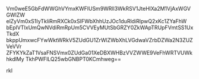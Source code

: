 Vm0weE5GbFdWWGhVYmxKWFlUSm9WRll3WkRSV1JteHlXa2M1VjAxWGVGWlZW
elZyVm0xS1IyTkliRmRXCk0xSlFWbXhhUzJOc1duRldiRlpwQ2xKc1ZYaFhW
bEpIVTIxUmQwNVdiRmRpUm5CVVEyMUtSbGRZY0ZkWApTRUpFVmtSS1UxTkdX
bkppUmxwcFYwWktWRkV5ZUdGU1ZrWlZWbXhLVGdwaVZrbDZWa2N3ZUZVeVVr
ZFYKYkZaT1VsaFNSVmx0ZUdGa01XeDBXWHBzVVZWWE9VeFhWRTVUWkhkdlMy
TkhPWFlLQ25wbGNBPT0KCmhweg==

rkl